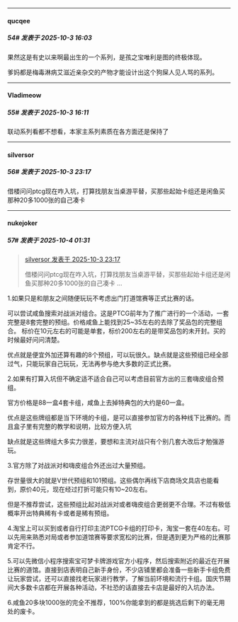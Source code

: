 ﻿
*****

####  qucqee  
##### 54#       发表于 2025-10-3 16:03

果然这是有史以来啊最出生的一个系列，是孩之宝唯利是图的终极体现。

爹妈都是梅毒淋病艾滋近亲杂交的产物才能设计出这个狗屎人见人骂的系列。


*****

####  Vladimeow  
##### 55#       发表于 2025-10-3 16:11

联动系列看都不想看，本家主系列素质在各方面还是保持了


*****

####  silversor  
##### 56#       发表于 2025-10-3 23:17

借楼问问ptcg现在咋入坑，打算找朋友当桌游平替，买那些起始卡组还是闲鱼买那种20多1000张的自己凑卡


*****

####  nukejoker  
##### 57#       发表于 2025-10-4 01:31

<blockquote><a href="httphttps://stage1st.com/2b/forum.php?mod=redirect&amp;goto=findpost&amp;pid=68524653&amp;ptid=2260532" target="_blank">silversor 发表于 2025-10-3 23:17</a>

借楼问问ptcg现在咋入坑，打算找朋友当桌游平替，买那些起始卡组还是闲鱼买那种20多1000张的自己凑卡 ...</blockquote>
1.如果只是和朋友之间随便玩玩不考虑出门打道馆赛等正式比赛的话。

可以尝试咸鱼搜索对战派对组合。这是PTCG前年为了推广进行的一个活动，一套完整是8套完整的预组。价格咸鱼上能找到25~35左右的去除了奖品包的完整组合。 标价在10元左右的可能是单套，标价200左右的是带奖品包的未开封。买的时候最好问问清楚。

优点就是便宜外加还算有趣的8个预组，可以玩很久。缺点就是这些预组已经全部过气，只能玩家自己玩玩，无法再参与绝大多数的正式比赛。

2.如果有打算入坑但不确定适不适合自己可以考虑目前官方出的三套嗨皮组合预组。

官方价格是88一盒4套卡组，咸鱼上去掉特典包的大约是60一盒。

优点是这些牌组都是当下环境的卡组，是可以直接参加官方的各种线下比赛的。而且盒子里有完整的教学和说明，比较方便入坑

缺点就是这些牌组大多实力很差，要想和主流对战只有个别几套大改后才勉强游玩。

3.官方除了对战派对和嗨皮组合外还出过大量预组。

存世量很大的就是V世代预组和101预组。这些偶尔再线下店商场文具店也能看到，原价40元，现在经过打折可能只有10~20左右。

但是不推荐尝试，这些预组比起对战派对或者嗨皮组合更弱更不合理。不过有极低概率开出特典稀有卡或者是稀有预组。

4.淘宝上可以买到或者自行打印主流PTCG卡组的打印卡，淘宝一套在40左右。可以先用来熟悉对局或者参加道馆赛等要求宽松的比赛，但是遇到更为严格的比赛那肯定不行。

5.可以先微信小程序搜索宝可梦卡牌游戏官方小程序，然后搜索附近的最近在开展比赛的道馆。直接到店表明自己新手身份，不少店铺里都会准备一些新手卡组免费让玩家尝试，还可以直接找老玩家进行教学，了解当前环境和流行卡组。国庆节期间大多数卡店都在开展各种活动，不社恐的话直接去卡店是最好的入坑办法。

6.咸鱼20多块1000张的完全不推荐，100%你能拿到的都是挑选后剩下的毫无用处的废卡。

